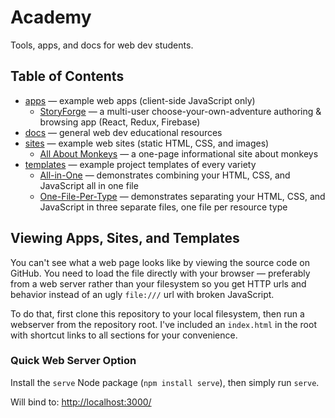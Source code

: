 # Academy

Tools, apps, and docs for web dev students.

## Table of Contents

* [apps](apps/) &mdash; example web apps (client-side JavaScript only)
    * [StoryForge](apps/storyforge) &mdash; a multi-user choose-your-own-adventure authoring & browsing app (React, Redux, Firebase)
* [docs](docs/) &mdash; general web dev educational resources
* [sites](sites/) &mdash; example web sites (static HTML, CSS, and images)
    * [All About Monkeys](sites/monkeys/) &mdash; a one-page informational site about monkeys
* [templates](templates/) &mdash; example project templates of every variety
    * [All-in-One](templates/all-in-one/) &mdash; demonstrates combining your HTML, CSS, and JavaScript all in one file
    * [One-File-Per-Type](templates/one-file-per-type/) &mdash; demonstrates separating your HTML, CSS, and JavaScript in three separate files, one file per resource type

## Viewing Apps, Sites, and Templates

You can't see what a web page looks like by viewing the source code on GitHub.
You need to load the file directly with your browser &mdash; preferably from a web server rather than your filesystem so you get HTTP urls and behavior instead of an ugly `file:///` url with broken JavaScript.

To do that, first clone this repository to your local filesystem, then run a webserver from the repository root.
I've included an `index.html` in the root with shortcut links to all sections for your convenience.

### Quick Web Server Option

Install the `serve` Node package (`npm install serve`), then simply run `serve`.

Will bind to: [http://localhost:3000/](http://localhost:3000/)

